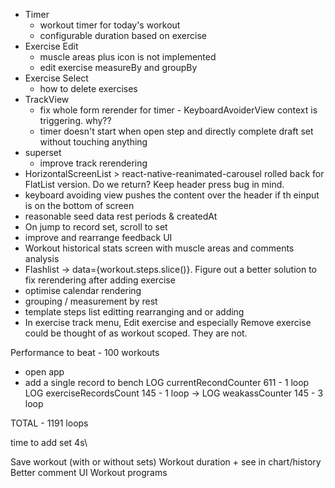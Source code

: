 - Timer
  - workout timer for today's workout
  - configurable duration based on exercise
- Exercise Edit
  - muscle areas plus icon is not implemented
  - edit exercise measureBy and groupBy
- Exercise Select
  - how to delete exercises
- TrackView
  - fix whole form rerender for timer - KeyboardAvoiderView context is triggering. why??
  - timer doesn't start when open step and directly complete draft set without touching anything
- superset
  - improve track rerendering
- HorizontalScreenList > react-native-reanimated-carousel rolled back for FlatList version. Do we return? Keep header press bug in mind.
- keyboard avoiding view pushes the content over the header if th einput is on the bottom of screen
- reasonable seed data rest periods & createdAt
- On jump to record set, scroll to set
- improve and rearrange feedback UI
- Workout historical stats screen with muscle areas and comments analysis
- Flashlist -> data={workout.steps.slice()}. Figure out a better solution to fix rerendering after adding exercise
- optimise calendar rendering
- grouping / measurement by rest
- template steps list editting rearranging and or adding
- In exercise track menu, Edit exercise and especially Remove exercise could be thought of as workout scoped. They are not.

Performance to beat -
100 workouts

- open app
- add a single record to bench
  LOG currentRecondCounter 611 - 1 loop
  LOG exerciseRecordsCount 145 - 1 loop
  -> LOG weakassCounter 145 - 3 loop

TOTAL - 1191 loops

time to add set 4s\

Save workout (with or without sets)
Workout duration + see in chart/history
Better comment UI
Workout programs
